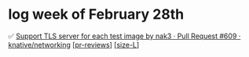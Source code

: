 # log week of February 28th

✅ [Support TLS server for each test image by nak3 · Pull Request #609 · knative/networking](https://github.com/knative/networking/pull/609?w=1) [[pr-reviews]] [[size-L]]


[//begin]: # "Autogenerated link references for markdown compatibility"
[pr-reviews]: ../../contributions/pr-reviews.md "pr reviews"
[size-L]: ../../contributions/size-L.md "size-L"
[//end]: # "Autogenerated link references"